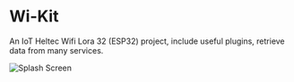 # Wi-Kit
An IoT Heltec Wifi Lora 32 (ESP32) project, include useful plugins, retrieve data from many services.

![Splash Screen](https://github.com/dphans/Wi-Kit/blob/master/logo.png?raw=true)
